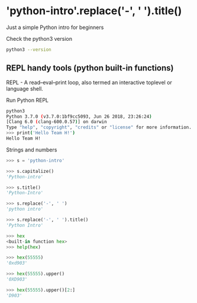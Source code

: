 # 'python-intro'.replace('-', ' ').title()

Just a simple Python intro for beginners

Check the python3 version
```bash
python3 --version
```

## REPL handy tools (python built-in functions)

REPL - A read–eval–print loop, also termed an interactive toplevel or language shell.

Run Python REPL
```bash
python3
Python 3.7.0 (v3.7.0:1bf9cc5093, Jun 26 2018, 23:26:24) 
[Clang 6.0 (clang-600.0.57)] on darwin
Type "help", "copyright", "credits" or "license" for more information.
>>> print('Hello Team H!')
Hello Team H!
```

Strings and numbers
```python
>>> s = 'python-intro'

>>> s.capitalize()
'Python-intro'

>>> s.title()
'Python-Intro'

>>> s.replace('-', ' ')
'python intro'

>>> s.replace('-', ' ').title()
'Python Intro'
```

```python
>>> hex
<built-in function hex>
>>> help(hex)

>>> hex(55555)
'0xd903'

>>> hex(55555).upper()
'0XD903'

>>> hex(55555).upper()[2:]
'D903'
```

